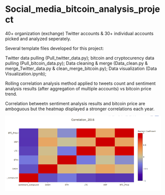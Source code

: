 # Social_media_bitcoin_analysis_project


40+ organization (exchange) Twitter accounts & 30+ individual accounts picked and analyzed seperately.

Several template files developed for this project:

Twitter data pulling (Pull_twitter_data.py);
bitcoin and cryptocurency data pulling (Pull_bitcoin_data.py);
Data cleaning & merge (Data_clean.py & merge_Twitter_data.py & clean_merge_bitcoin.py);
Data visualization (Data Visualization.ipynb);

Rolling correlation analysis method applied to tweets count and sentiment analysis results (after aggregation of multiple accounts) vs bitcoin price trend.

Correlation betweetn sentiment analysis results and bitcoin price are amboguous but the heatmap displayed a stronger correlations each year.

![alt text](https://github.com/Mikelaifu/SocialMediaSentiments_Bitcoin_Analysis_Project_codes/blob/master/2016_Correlation.png)
